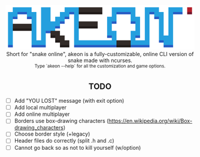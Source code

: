 <div align="center">
<img src="./logo.png" alt="banner">
<br>
Short for "snake online", akeon is a fully-customizable, online CLI version of snake made with ncurses.<br>
<sup>Type `akeon --help` for all the customization and game options.</sup>
</div>

## <div align="center"> TODO </div>
- [ ] Add "YOU LOST" message (with exit option)
- [ ] Add local multiplayer
- [ ] Add online multiplayer
- [ ] Borders use box-drawing characters (https://en.wikipedia.org/wiki/Box-drawing_characters)
- [ ] Choose border style (+legacy)
- [ ] Header files do correctly (split .h and .c)
- [ ] Cannot go back so as not to kill yourself (w/option)